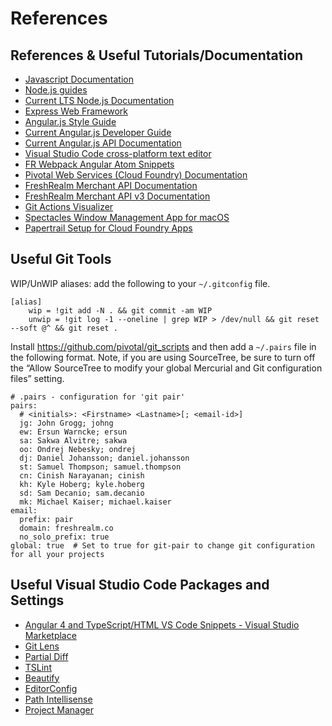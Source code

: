 # References

## References & Useful Tutorials/Documentation
- [Javascript Documentation](https://developer.mozilla.org/en-US/docs/Web/JavaScript/Reference)
- [Node.js guides](https://nodejs.org/en/docs/guides/)
- [Current LTS Node.js Documentation](https://nodejs.org/dist/latest-v8.x/docs/api/)
- [Express Web Framework](https://expressjs.com/)
- [Angular.js Style Guide](https://github.com/johnpapa/angular-styleguide/blob/master/a1/README.md)
- [Current Angular.js Developer Guide](https://docs.angularjs.org/guide)
- [Current Angular.js API Documentation](https://docs.angularjs.org/api)
- [Visual Studio Code cross-platform text editor](https://code.visualstudio.com/)
- [FR Webpack Angular Atom Snippets](https://atom.io/packages/angularjs-styleguide-webpack-snippets)
- [Pivotal Web Services (Cloud Foundry) Documentation](http://docs.run.pivotal.io/starting/index.html)
- [FreshRealm Merchant API Documentation](https://freshrealm.docs.apiary.io/)
- [FreshRealm Merchant API v3 Documentation](https://freshrealmv3.docs.apiary.io/)
- [Git Actions Visualizer](https://onlywei.github.io/explain-git-with-d3/)
- [Spectacles Window Management App for macOS](https://www.spectacleapp.com/)
- [Papertrail Setup for Cloud Foundry Apps](https://help.papertrailapp.com/kb/hosting-services/cloud-foundry/)

## Useful Git Tools
WIP/UnWIP aliases: add the following to your `~/.gitconfig` file.
```
[alias]
    wip = !git add -N . && git commit -am WIP
    unwip = !git log -1 --oneline | grep WIP > /dev/null && git reset --soft @^ && git reset .
```

Install https://github.com/pivotal/git_scripts and then add a `~/.pairs` file in the following format. Note, if you are using SourceTree, be sure to turn off the “Allow SourceTree to modify your global Mercurial and Git configuration files” setting.
```
# .pairs - configuration for 'git pair'
pairs:
  # <initials>: <Firstname> <Lastname>[; <email-id>]
  jg: John Grogg; johng
  ew: Ersun Warncke; ersun
  sa: Sakwa Alvitre; sakwa
  oo: Ondrej Nebesky; ondrej
  dj: Daniel Johansson; daniel.johansson
  st: Samuel Thompson; samuel.thompson
  cn: Cinish Narayanan; cinish
  kh: Kyle Hoberg; kyle.hoberg
  sd: Sam Decanio; sam.decanio
  mk: Michael Kaiser; michael.kaiser
email:
  prefix: pair
  domain: freshrealm.co
  no_solo_prefix: true
global: true  # Set to true for git-pair to change git configuration for all your projects
```

## Useful Visual Studio Code Packages and Settings
- [Angular 4 and TypeScript/HTML VS Code Snippets - Visual Studio Marketplace](https://marketplace.visualstudio.com/items?itemName=danwahlin.angular2-snippets)
- [Git Lens](https://marketplace.visualstudio.com/items?itemName=eamodio.gitlens)
- [Partial Diff](https://marketplace.visualstudio.com/items?itemName=ryu1kn.partial-diff)
- [TSLint](https://marketplace.visualstudio.com/items?itemName=eg2.tslint)
- [Beautify](https://marketplace.visualstudio.com/items?itemName=HookyQR.beautify)
- [EditorConfig](https://marketplace.visualstudio.com/items?itemName=EditorConfig.EditorConfig)
- [Path Intellisense](https://marketplace.visualstudio.com/items?itemName=christian-kohler.path-intellisense)
- [Project Manager](https://marketplace.visualstudio.com/items?itemName=alefragnani.project-manager)